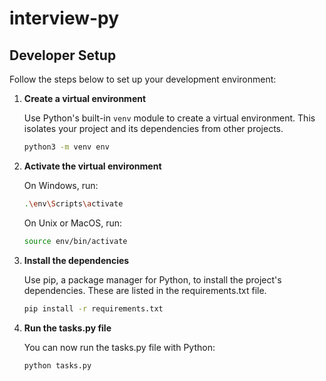 # interview-py

## Developer Setup

Follow the steps below to set up your development environment:

1. **Create a virtual environment**

   Use Python's built-in `venv` module to create a virtual environment. This isolates your project and its dependencies from other projects.

   ```bash
   python3 -m venv env
   ```

2. **Activate the virtual environment**

    On Windows, run:
    ```bash
    .\env\Scripts\activate
    ```
    On Unix or MacOS, run:

    ```bash
    source env/bin/activate
    ```
3. **Install the dependencies**

    Use pip, a package manager for Python, to install the project's dependencies. These are listed in the requirements.txt file.
    ```bash
    pip install -r requirements.txt
    ```
4. **Run the tasks.py file**
  
    You can now run the tasks.py file with Python:
    ```bash
    python tasks.py
    ```